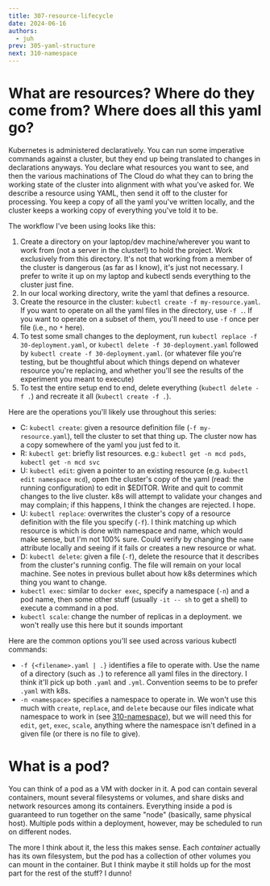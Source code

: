 ```yaml
---
title: 307-resource-lifecycle
date: 2024-06-16
authors:
  - juh
prev: 305-yaml-structure
next: 310-namespace
---
```

# What are resources? Where do they come from? Where does all this yaml go?

Kubernetes is administered declaratively. You can run some imperative commands against a cluster, but they end up being translated to changes in declarations anyways. You declare what resources you want to see, and then the various machinations of The Cloud do what they can to bring the working state of the cluster into alignment with what you've asked for. We describe a resource using YAML, then send it off to the cluster for processing. You keep a copy of all the yaml you've written locally, and the cluster keeps a working copy of everything you've told it to be.

The workflow I've been using looks like this:

1. Create a directory on your laptop/dev machine/wherever you want to work from (not a server in the cluster!) to hold the project. Work exclusively from this directory. It's not that working from a member of the cluster is dangerous (as far as I know), it's just not necessary. I prefer to write it up on my laptop and kubectl sends everything to the cluster just fine.
2. In our local working directory, write the yaml that defines a resource.
3. Create the resource in the cluster: `kubectl create -f my-resource.yaml`. If you want to operate on all the yaml files in the directory, use `-f .`. If you want to operate on a subset of them, you'll need to use `-f` once per file (i.e., no `*` here).
4. To test some small changes to the deployment, run `kubectl replace -f 30-deployment.yaml`, or `kubectl delete -f 30-deployment.yaml` followed by `kubectl create -f 30-deployment.yaml`. (or whatever file you're testing, but be thoughtful about which things depend on whatever resource you're replacing, and whether you'll see the results of the experiment you meant to execute)
5. To test the entire setup end to end, delete everything (`kubectl delete -f .`) and recreate it all (`kubectl create -f .`).

Here are the operations you'll likely use throughout this series:

- C: `kubectl create`: given a resource definition file (`-f my-resource.yaml`), tell the cluster to set that thing up. The cluster now has a copy somewhere of the yaml you just fed to it.
- R: `kubectl get`: briefly list resources. e.g.: `kubectl get -n mcd pods`, `kubectl get -n mcd svc` 
- U: `kubectl edit`: given a pointer to an existing resource (e.g. `kubectl edit namespace mcd`), open the cluster's copy of the yaml (read: the running configuration) to edit in $EDITOR. Write and quit to commit changes to the live cluster. k8s will attempt to validate your changes and may complain; if this happens, I think the changes are rejected. I hope.
- U: `kubectl replace`: overwrites the cluster's copy of a resource definition with the file you specify (`-f`). I think matching up which resource is which is done with namespace and name, which would make sense, but I'm not 100% sure. Could verify by changing the `name` attribute locally and seeing if it fails or creates a new resource or what.
- D: `kubectl delete`: given a file (`-f`), delete the resource that it describes from the cluster's running config. The file will remain on your local machine. See notes in previous bullet about how k8s determines which thing you want to change.
- `kubectl exec`: similar to `docker exec`, specify a namespace (`-n`) and a pod name, then some other stuff (usually `-it -- sh` to get a shell) to execute a command in a pod.
- `kubectl scale`: change the number of replicas in a deployment. we won't really use this here but it sounds important

Here are the common options you'll see used across various kubectl commands:

- `-f {<filename>.yaml | .}` identifies a file to operate with. Use the name of a directory (such as `.`) to reference all yaml files in the directory. I think it'll pick up both `.yaml` and `.yml`. Convention seems to be to prefer `.yaml` with k8s.
- `-n <namespace>` specifies a namespace to operate in. We won't use this much with `create`, `replace`, and `delete` because our files indicate what namespace to work in (see [310-namespace](310-namespace)), but we will need this for `edit`, `get`, `exec`, `scale`, anything where the namespace isn't defined in a given file (or there is no file to give).

# What is a pod?

You can think of a pod as a VM with docker in it. A pod can contain several containers, mount several filesystems or volumes, and share disks and network resources among its containers. Everything inside a pod is guaranteed to run together on the same "node" (basically, same physical host). Multiple pods within a deployment, however, may be scheduled to run on different nodes.

The more I think about it, the less this makes sense. Each _container_ actually has its own filesystem, but the pod has a collection of other volumes you can mount in the container. But I think maybe it still holds up for the most part for the rest of the stuff? I dunno!